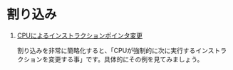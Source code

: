 # 割り込み

1. [CPUによるインストラクションポインタ変更](./jump/)

    割り込みを非常に簡略化すると、「CPUが強制的に次に実行するインストラクションを変更する事」です。具体的にその例を見てみましょう。